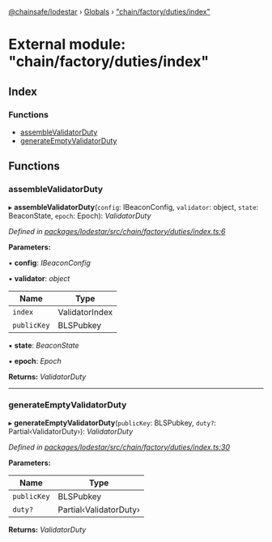 [@chainsafe/lodestar](../README.md) › [Globals](../globals.md) › ["chain/factory/duties/index"](_chain_factory_duties_index_.md)

# External module: "chain/factory/duties/index"

## Index

### Functions

* [assembleValidatorDuty](_chain_factory_duties_index_.md#assemblevalidatorduty)
* [generateEmptyValidatorDuty](_chain_factory_duties_index_.md#generateemptyvalidatorduty)

## Functions

###  assembleValidatorDuty

▸ **assembleValidatorDuty**(`config`: IBeaconConfig, `validator`: object, `state`: BeaconState, `epoch`: Epoch): *ValidatorDuty*

*Defined in [packages/lodestar/src/chain/factory/duties/index.ts:6](https://github.com/ChainSafe/lodestar/blob/4796680/packages/lodestar/src/chain/factory/duties/index.ts#L6)*

**Parameters:**

▪ **config**: *IBeaconConfig*

▪ **validator**: *object*

Name | Type |
------ | ------ |
`index` | ValidatorIndex |
`publicKey` | BLSPubkey |

▪ **state**: *BeaconState*

▪ **epoch**: *Epoch*

**Returns:** *ValidatorDuty*

___

###  generateEmptyValidatorDuty

▸ **generateEmptyValidatorDuty**(`publicKey`: BLSPubkey, `duty?`: Partial‹ValidatorDuty›): *ValidatorDuty*

*Defined in [packages/lodestar/src/chain/factory/duties/index.ts:30](https://github.com/ChainSafe/lodestar/blob/4796680/packages/lodestar/src/chain/factory/duties/index.ts#L30)*

**Parameters:**

Name | Type |
------ | ------ |
`publicKey` | BLSPubkey |
`duty?` | Partial‹ValidatorDuty› |

**Returns:** *ValidatorDuty*
